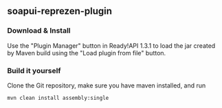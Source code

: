 ## soapui-reprezen-plugin

### Download & Install

Use the "Plugin Manager" button in Ready!API 1.3.1 to load the jar created by Maven build using the "Load plugin from file" button.

### Build it yourself

Clone the Git repository, make sure you have maven installed, and run

```
mvn clean install assembly:single
```
